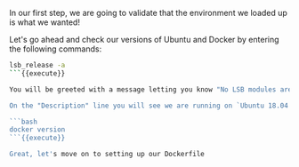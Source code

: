 In our first step, we are going to validate that the environment we loaded up is what we wanted! 

Let's go ahead and check our versions of Ubuntu and Docker by entering the following commands:

```bash
lsb_release -a
```{{execute}}

You will be greeted with a message letting you know "No LSB modules are available." That isn't important.

On the "Description" line you will see we are running on `Ubuntu 18.04 LTS`. Next run:

```bash
docker version
```{{execute}}

Great, let's move on to setting up our Dockerfile